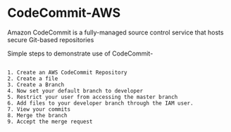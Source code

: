 # CodeCommit-AWS

Amazon CodeCommit is a fully-managed source control service that hosts secure Git-based repositories

Simple steps to demonstrate use of CodeCommit-

```

1. Create an AWS CodeCommit Repository
2. Create a file
3. Create a Branch
4. Now set your default branch to developer
5. Restrict your user from accessing the master branch
6. Add files to your developer branch through the IAM user.
7. View your commits
8. Merge the branch
9. Accept the merge request

```
